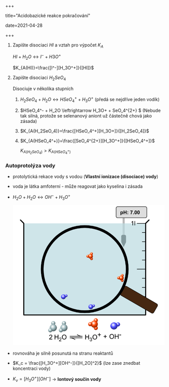 +++

title="Acidobazické reakce pokračování"

date=2021-04-28

+++

1. Zapište disociaci $HI$ a vztah pro výpočet $K_A$

   $HI + H_2O \leftrightarrow I^- + H3O^+$

   $K_{A(HI)}=\frac{[I^-][H_3O^+]}{[HI]}$

2. Zapište disociaci $H_2SeO_4$

   Disociuje v několika stupních

   1. $H_2SeO_4 + H_2O \leftrightarrow HSeO_4^{+} + H_3O^+$  (předá se nejdříve jeden vodík)

   2. $HSeO_4^- + H_2O \leftrightarrow H_3O+ + SeO_4^{2+} $  (Nebude tak silná, protože se selenanový aniont už částečně chová jako zásada)

   1. $K_{A(H_2SeO_4)}=\frac{[HSeO_4^+][H_3O+]}{[H_2SeO_4]}$

   2. $K_{A(HSeO_4^+)}=\frac{[SeO_4^{2+}][H_3O^+]}{[HSeO_4^+]}$

      $K_{A(H_2SeO_4)}>K_{A(HSeO_4^+)}$

### Autoprotolýza vody

- protolytická rekace vody s vodou (**Vlastní ionizace (disociace) vody**)

- voda je látka amfoterní - může reagovat jako kyselina i zásada

- $H_2O + H_2O \leftrightarrow OH^- + H_3O^+$

  ![](https://github.com/cervthecoder/github_images/blob/master/acidobazic_5.png?raw=true)

- rovnováha je silně posunutá na stranu reaktantů

- $K_c = \frac{[H_3O^+][OH^-]}{[H_2O]^2}$ (lze zase znedbat koncentraci vody)

- $K_v = [H_3O^+][OH^-]$ $\to$ **Iontový součin vody**

  


